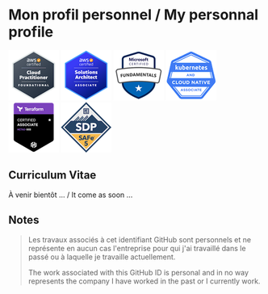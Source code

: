 # Mon profil personnel / My personnal profile

[![AWS Certified cloud practioner](images/aws-certified-cloud-practitioner-100px.png)](https://www.credly.com/badges/3f43a021-24c9-4065-b32b-63866a2e4963/public_url)
[![AWS Certified solution architect associate](images/aws-certified-solutions-architect-associate-100px.png)](https://www.credly.com/badges/21a62f22-3a74-4312-ac3a-782cc37534c1/public_url)
[![Microsoft Certified: Azure Fundamentals](images/microsoft-certified-fundamentals-badge-100px.png)](https://learn.microsoft.com/api/credentials/share/en-us/jasonouellet/B227B53328D1A0D7?sharingId=44C6B45C84E0D424)
[![Kubernetes and cloud native associate](images/kcna-kubernetes-and-cloud-native-associate-100px.png)](https://www.credly.com/badges/6b65b63c-5672-4942-bb18-867fad3d6a6b/public_url)
[![Hashicorp certified terraform associate](images/hashicorp-certified-terraform-associate-003-100px.png)](https://www.credly.com/badges/83df8333-9ae8-428d-941a-842fe7107ebd/public_url)
[![Certified SAFe 5 DevOps practioner](images/certified-safe-5-devops-practitioner-100px.png)](https://www.credly.com/badges/92f59d8a-b0e2-46a3-9e50-dfda58ac90dc/public_url)

## Curriculum Vitae

À venir bientôt ... / It come as soon ...

## Notes

> Les travaux associés à cet identifiant GitHub sont personnels et ne représente en aucun cas l'entreprise pour qui j'ai travaillé dans le passé ou à laquelle je travaille actuellement.
>
> The work associated with this GitHub ID is personal and in no way represents the company I have worked in the past or I currently work.